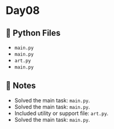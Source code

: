 # Day08

## 📄 Python Files
- `main.py`
- `main.py`
- `art.py`
- `main.py`

## 📝 Notes
- Solved the main task: `main.py`.
- Solved the main task: `main.py`.
- Included utility or support file: `art.py`.
- Solved the main task: `main.py`.